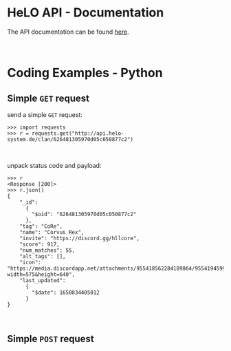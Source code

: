 # HeLO API - Documentation
The API documentation can be found [here](https://app.swaggerhub.com/apis-docs/HeLO-System/HeLO-API/0.1#/).

</br>

# Coding Examples - Python

## Simple `GET` request

send a simple `GET` request:
```
>>> import requests
>>> r = requests.get("http://api.helo-system.de/clan/626481305970d05c050877c2")
```
</br>

unpack status code and payload:
```
>>> r
<Response [200]>
>>> r.json()
{
    "_id":
      {
        "$oid": "626481305970d05c050877c2"
      },
    "tag": "CoRe",
    "name": "Corvus Rex",
    "invite": "https://discord.gg/hllcore",
    "score": 917,
    "num_matches": 55,
    "alt_tags": [],
    "icon": "https://media.discordapp.net/attachments/955418562284109864/955419459923886130/alte_maus_sensi.PNG?width=575&height=640",
    "last_updated":
      {
        "$date": 1650834405012
      }
}
```
<br/>

## Simple `POST` request

